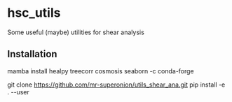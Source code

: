 # hsc_utils

Some useful (maybe) utilities for shear analysis

## Installation

mamba install healpy treecorr cosmosis seaborn -c conda-forge

git clone https://github.com/mr-superonion/utils_shear_ana.git
pip install -e . --user

